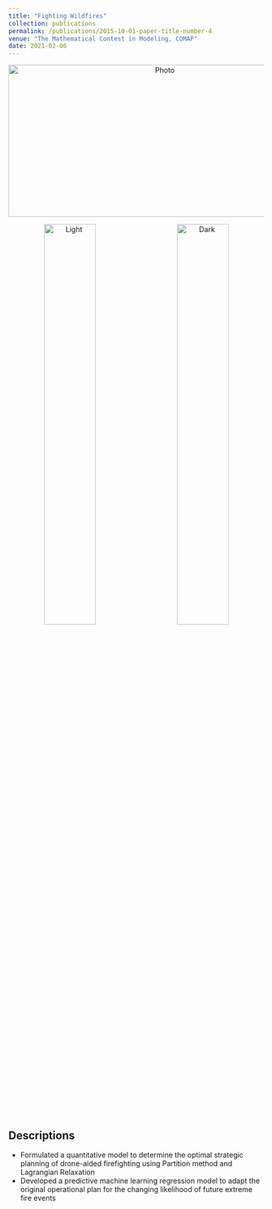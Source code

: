```yaml
---
title: "Fighting Wildfires"
collection: publications
permalink: /publications/2015-10-01-paper-title-number-4
venue: "The Mathematical Contest in Modeling, COMAP"
date: 2021-02-06
---
```


<p align="center">
  <img src="https://haowen-he.github.io/images/Screen Shot 2021-07-07 at 8.25.14 PM.png?raw=true" alt="Photo" width="600" height="300"/> 
</p>

<p align="center">
  <img alt="Light" src="https://haowen-he.github.io/images/Screen Shot 2021-07-14 at 4.08.05 AM.png" width="45%">
&nbsp; &nbsp; &nbsp; &nbsp;
  <img alt="Dark" src="https://haowen-he.github.io/images/Screen Shot 2021-07-07 at 8.25.14 PM.png" width="45%">
</p>

## Descriptions
* Formulated a quantitative model to determine the optimal strategic planning of drone-aided firefighting using Partition method and Lagrangian Relaxation
* Developed a predictive machine learning regression model to adapt the original operational plan for the changing likelihood of future extreme fire events



